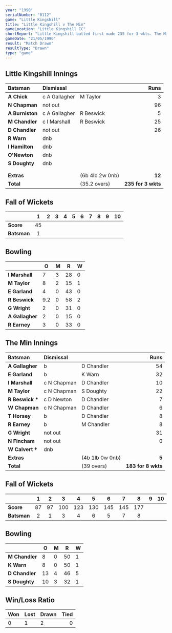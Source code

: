 ```yaml
---
year: "1990"
serialNumber: "0112" 
game: "Little Kingshill"
title: "Little Kingshill v The Min"
gameLocation: "Little Kingshill CC"
shortReport: "Little Kingshill batted first made 235 for 3 wkts. The Min replied with 183 for 8 wkts"
gameDate: "21/05/1990"
result: "Match Drawn"
resultType: "Drawn"
type: "game"
---
```


## Little Kingshill Innings

| Batsman | Dismissal |  | Runs |
|:---|:---|---|---:|
| **A Chick** | c A Gallagher | M Taylor | 3 | 
| **N Chapman** | not out |   | 96 | 
| **A Burniston** | c A Gallagher | R Beswick | 5 | 
| **M Chandler** | c I Marshall | R Beswick | 25 | 
| **D Chandler** | not out |   | 26 |
| **R Warn** | dnb |  |  |
| **I Hamilton** | dnb |  |  |  
| **O'Newton** | dnb |  |  |
| **S Doughty** | dnb |  |  | 
|  |  |  |  | 
|  |  |  |  |
| **Extras** | | (6b 4lb 2w 0nb) | **12** | 
| **Total** | | (35.2 overs) | **235 for 3 wkts** | 

## Fall of Wickets

| | 1 | 2 | 3 | 4 | 5 | 6 | 7 | 8 | 9 | 10 |
|---|:---:|:---:|:---:|:---:|:---:|:---:|:---:|:---:|:---:|:---:|
| **Score** | 45 |  |  |  |  |  |  |  |  |  |
| **Batsman** | 1 |  |  |  |  |  |  |  |  |  |

## Bowling

| | O | M | R | W |
|---|---|---|---|---|
| **I Marshall** | 7 | 3 | 28 | 0 | 
| **M Taylor** | 8 | 2 | 15 | 1 | 
| **E Garland** | 4 | 0 | 43 | 0 | 
| **R Beswick** | 9.2 | 0 | 58 | 2 | 
| **G Wright** | 2 | 0 | 31 | 0 | 
| **A Gallagher** | 2 | 0 | 15 | 0 | 
| **R Earney** | 3 | 0 | 33 | 0 | 

## The Min Innings

| Batsman | Dismissal |  | Runs |
|:---|:---|---|---:|
| **A Gallagher** | b | D Chandler | 54 | 
| **E Garland** | b | K Warn | 32 | 
| **I Marshall** | c N Chapman | D Chandler | 10 | 
| **M Taylor** | c N Chapman | S Doughty | 22 | 
| **R Beswick &#42;** | c D Newton | D Chandler | 7 | 
| **W Chapman** | c N Chapman | D Chandler | 6 | 
| **T Horsey** | b | D Chandler | 8 | 
| **R Earney** | b | M Chandler | 8 | 
| **G Wright** | not out |  | 31 | 
| **N Fincham** | not out |  | 0 |
| **W Calvert &#8224;** | dnb |  |  |  
| **Extras** | | (4b 1lb 0w 0nb) | **5** | 
| **Total** | | (39 overs) | **183 for 8 wkts** | 

## Fall of Wickets

| | 1 | 2 | 3 | 4 | 5 | 6 | 7 | 8 | 9 | 10 |
|---|:---:|:---:|:---:|:---:|:---:|:---:|:---:|:---:|:---:|:---:|
| **Score** | 87 | 97 | 100 | 123 | 130 | 145 | 145 | 177 |  |  | 
| **Batsman** | 2 | 1 | 3 | 4 | 6 | 5 | 7 | 8 |  |  | 

## Bowling

| | O | M | R | W |
|---|---|---|---|---|
| **M Chandler** | 8 | 0 | 50 | 1 | 
| **K Warn** | 8 | 0 | 50 | 1 | 
| **D Chandler** | 13 | 4 | 46 | 5 | 
| **S Doughty** | 10 | 3 | 32 | 1 | 

## Win/Loss Ratio

| Won | Lost | Drawn | Tied |
|:---|:---|:---|---:|
| 0 | 1 | 2 | 0 |